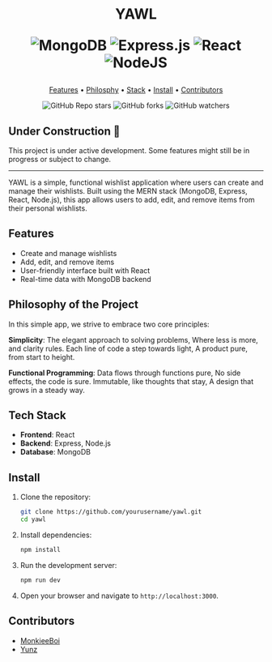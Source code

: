 <h1 align="center">
  YAWL
  <br>

  ![MongoDB](https://img.shields.io/badge/MongoDB-%234ea94b.svg?style=for-the-badge&logo=mongodb&logoColor=white)
  ![Express.js](https://img.shields.io/badge/express.js-%23404d59.svg?style=for-the-badge&logo=express&logoColor=%2361DAFB)
  ![React](https://img.shields.io/badge/react-%2320232a.svg?style=for-the-badge&logo=react&logoColor=%2361DAFB)
  ![NodeJS](https://img.shields.io/badge/node.js-6DA55F?style=for-the-badge&logo=node.js&logoColor=white)
</h1>

<p align="center">
  <a href="#Features">Features</a> •
  <a href="#Philosophy-of-the-Project">Philosphy</a> •
  <a href="#Tech-Stack">Stack</a> •
  <a href="#Install">Install</a> •
  <a href="#Contributors">Contributors</a>
</p>

<div align="center">

![GitHub Repo stars](https://img.shields.io/github/stars/MonkieeBoi/yawl?style=social)
![GitHub forks](https://img.shields.io/github/forks/MonkieeBoi/yawl?style=social)
![GitHub watchers](https://img.shields.io/github/watchers/MonkieeBoi/yawl?style=social)

</div>

## Under Construction 🚧
This project is under active development. Some features might still be in progress or subject to change.
___
YAWL is a simple, functional wishlist application where users can create and manage their wishlists. Built using the MERN stack (MongoDB, Express, React, Node.js), this app allows users to add, edit, and remove items from their personal wishlists.

## Features
- Create and manage wishlists
- Add, edit, and remove items
- User-friendly interface built with React
- Real-time data with MongoDB backend

## Philosophy of the Project

In this simple app, we strive to embrace two core principles:

**Simplicity**:
The elegant approach to solving problems,
Where less is more, and clarity rules.
Each line of code a step towards light,
A product pure, from start to height.

**Functional Programming**:
Data flows through functions pure,
No side effects, the code is sure.
Immutable, like thoughts that stay,
A design that grows in a steady way.

## Tech Stack
- **Frontend**: React
- **Backend**: Express, Node.js
- **Database**: MongoDB

## Install

1. Clone the repository:
   ```bash
   git clone https://github.com/yourusername/yawl.git
   cd yawl
   ```

2. Install dependencies:
   ```bash
   npm install
   ```

3. Run the development server:
   ```bash
   npm run dev
   ```

4. Open your browser and navigate to `http://localhost:3000`.

## Contributors
- [MonkieeBoi](https://github.com/MonkieeBoi)
- [Yunz](https://github.com/yunz-dev)
